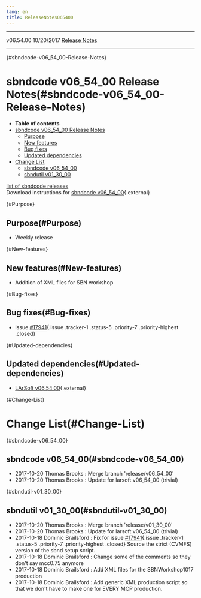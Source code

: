 ```yaml
---
lang: en
title: ReleaseNotes065400
---
```


  ----------- ------------ -- -- ------------------------------------------------------
  v06.54.00   10/20/2017         [Release Notes](ReleaseNotes065400.html)
  ----------- ------------ -- -- ------------------------------------------------------

{#sbndcode-v06_54_00-Release-Notes}

sbndcode v06\_54\_00 Release Notes(#sbndcode-v06_54_00-Release-Notes)
======================================================================================

-   **Table of contents**
-   [sbndcode v06\_54\_00 Release
    Notes](#sbndcode-v06_54_00-Release-Notes)
    -   [Purpose](#Purpose)
    -   [New features](#New-features)
    -   [Bug fixes](#Bug-fixes)
    -   [Updated dependencies](#Updated-dependencies)
-   [Change List](#Change-List)
    -   [sbndcode v06\_54\_00](#sbndcode-v06_54_00)
    -   [sbndutil v01\_30\_00](#sbndutil-v01_30_00)

[list of sbndcode
releases](List_of_SBND_code_releases.html)\
Download instructions for [sbndcode
v06\_54\_00](http://scisoft.fnal.gov/scisoft/bundles/sbnd/v06_54_00/sbndcode-v06_54_00.html){.external}

{#Purpose}

Purpose(#Purpose)
----------------------------------

-   Weekly release

{#New-features}

New features(#New-features)
--------------------------------------------

-   Addition of XML files for SBN workshop

{#Bug-fixes}

Bug fixes(#Bug-fixes)
--------------------------------------

-   Issue
    [\#17941](/redmine/issues/17941 "Bug: Project.py lar jobs fail to process on the grid due to 'lar' command missing (Closed)"){.issue
    .tracker-1 .status-5 .priority-7 .priority-highest .closed}

{#Updated-dependencies}

Updated dependencies(#Updated-dependencies)
------------------------------------------------------------

-   [LArSoft
    v06.54.00](https://cdcvs.fnal.gov/redmine/projects/larsoft/wiki/ReleaseNotes065400){.external}

{#Change-List}

Change List(#Change-List)
==========================================

{#sbndcode-v06_54_00}

sbndcode v06\_54\_00(#sbndcode-v06_54_00)
----------------------------------------------------------

-   2017-10-20 Thomas Brooks : Merge branch \'release/v06\_54\_00\'
-   2017-10-20 Thomas Brooks : Update for larsoft v06\_54\_00 (trivial)

{#sbndutil-v01_30_00}

sbndutil v01\_30\_00(#sbndutil-v01_30_00)
----------------------------------------------------------

-   2017-10-20 Thomas Brooks : Merge branch \'release/v01\_30\_00\'
-   2017-10-20 Thomas Brooks : Update for larsoft v06\_54\_00 (trivial)
-   2017-10-18 Dominic Brailsford : Fix for issue
    [\#17941](/redmine/issues/17941 "Bug: Project.py lar jobs fail to process on the grid due to 'lar' command missing (Closed)"){.issue
    .tracker-1 .status-5 .priority-7 .priority-highest .closed} Source
    the strict (CVMFS) version of the sbnd setup script.
-   2017-10-18 Dominic Brailsford : Change some of the comments so they
    don\'t say mcc0.75 anymore
-   2017-10-18 Dominic Brailsford : Add XML files for the
    SBNWorkshop1017 production
-   2017-10-18 Dominic Brailsford : Add generic XML production script so
    that we don\'t have to make one for EVERY MCP production.
